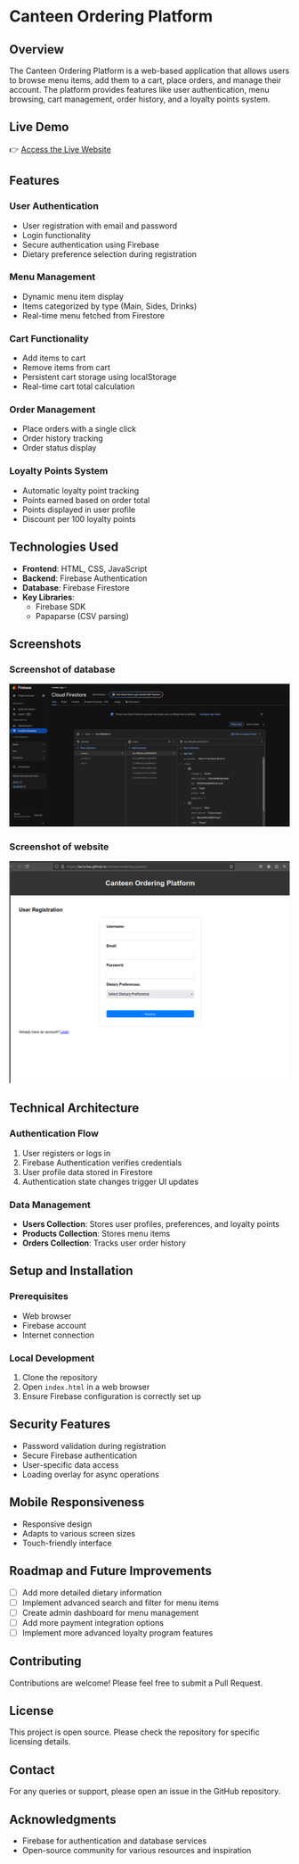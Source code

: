 # Canteen Ordering Platform

## Overview

The Canteen Ordering Platform is a web-based application that allows users to browse menu items, add them to a cart, place orders, and manage their account. The platform provides features like user authentication, menu browsing, cart management, order history, and a loyalty points system.

## Live Demo

👉 [Access the Live Website](https://larry-has.github.io/canteen-ordering-system)

## Features

### User Authentication
- User registration with email and password
- Login functionality
- Secure authentication using Firebase
- Dietary preference selection during registration

### Menu Management
- Dynamic menu item display
- Items categorized by type (Main, Sides, Drinks)
- Real-time menu fetched from Firestore

### Cart Functionality
- Add items to cart
- Remove items from cart
- Persistent cart storage using localStorage
- Real-time cart total calculation

### Order Management
- Place orders with a single click
- Order history tracking
- Order status display

### Loyalty Points System
- Automatic loyalty point tracking
- Points earned based on order total
- Points displayed in user profile
- Discount per 100 loyalty points

## Technologies Used

- **Frontend**: HTML, CSS, JavaScript
- **Backend**: Firebase Authentication
- **Database**: Firebase Firestore
- **Key Libraries**: 
  - Firebase SDK
  - Papaparse (CSV parsing)

## Screenshots

### Screenshot of database
![Database Screenshot](https://raw.githubusercontent.com/Larry-has/canteen-ordering-system/main/database_screenshot.png)

### Screenshot of website
![Website Screenshot](https://github.com/Larry-has/canteen-ordering-system/blob/main/website_screenshot.png)

## Technical Architecture

### Authentication Flow
1. User registers or logs in
2. Firebase Authentication verifies credentials
3. User profile data stored in Firestore
4. Authentication state changes trigger UI updates

### Data Management
- **Users Collection**: Stores user profiles, preferences, and loyalty points
- **Products Collection**: Stores menu items
- **Orders Collection**: Tracks user order history

## Setup and Installation

### Prerequisites
- Web browser
- Firebase account
- Internet connection

### Local Development
1. Clone the repository
2. Open `index.html` in a web browser
3. Ensure Firebase configuration is correctly set up

## Security Features
- Password validation during registration
- Secure Firebase authentication
- User-specific data access
- Loading overlay for async operations

## Mobile Responsiveness
- Responsive design
- Adapts to various screen sizes
- Touch-friendly interface

## Roadmap and Future Improvements
- [ ] Add more detailed dietary information
- [ ] Implement advanced search and filter for menu items
- [ ] Create admin dashboard for menu management
- [ ] Add more payment integration options
- [ ] Implement more advanced loyalty program features

## Contributing
Contributions are welcome! Please feel free to submit a Pull Request.

## License
This project is open source. Please check the repository for specific licensing details.

## Contact
For any queries or support, please open an issue in the GitHub repository.

## Acknowledgments
- Firebase for authentication and database services
- Open-source community for various resources and inspiration
